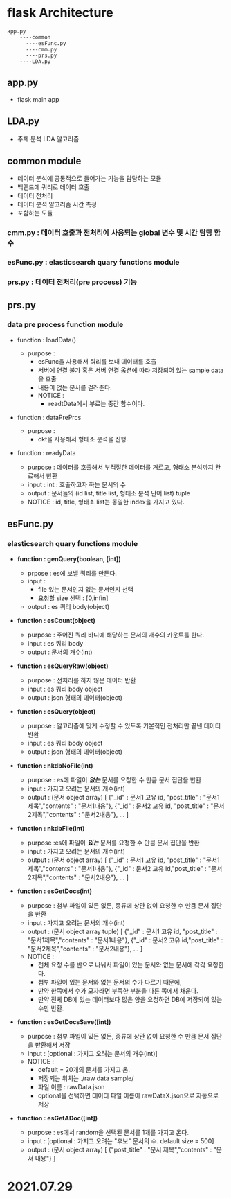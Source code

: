 # flask Architecture
```
app.py
    ----common
      ----esFunc.py
      ----cmm.py
      ----prs.py
    ----LDA.py
```
## app.py
* flask main app

## LDA.py
* 주제 분석 LDA 알고리즘

## common module
* 데이터 분석에 공통적으로 들어가는 기능을 담당하는 모듈
* 백엔드에 쿼리로 데이터 호출
* 데이터 전처리
* 데이터 분석 알고리즘 시간 측정
* 포함하는 모듈
### cmm.py : 데이터 호출과 전처리에 사용되는 global 변수 및 시간 담당 함수

### esFunc.py : elasticsearch quary functions module

### prs.py : 데이터 전처리(pre process) 기능

## prs.py
### data pre process function module
* function : loadData()
  * purpose : 
    * esFunc을 사용해서 쿼리를 보내 데이터를 호출
    * 서버에 연결 불가 혹은 서버 연결 옵션에 따라 저장되어 있는 sample data을 호출
    * 내용이 없는 문서를 걸러준다.
    * NOTICE :
      *  readtData에서 부르는 중간 함수이다.

* function : dataPrePrcs
  * purpose : 
    * okt을 사용해서 형태소 분석을 진행. 
* function : readyData
  * purpose : 데이터를 호출해서 부적절한 데이터를 거르고, 형태소 분석까지 완료해서 반환
  * input : int : 호출하고자 하는 문서의 수
  * output : 문서들의 (id list, title list, 형태소 분석 단어 list) tuple
  * NOTICE : id, title, 형태소 list는 동일한 index을 가지고 있다.



## esFunc.py
### elasticsearch quary functions module

* **function : genQuery(boolean, [int])**
  * prpose : es에 보낼 쿼리를 만든다.
  * input : 
    * file 있는 문서인지 없는 문서인지 선택
    * 요청할 size 선택 : [0,infin]
  * output : es 쿼리 body(object)

* **function : esCount(object)**
  * purpose : 주어진 쿼리 바디에 해당하는 문서의 개수의 카운트를 한다.
  * input : es 쿼리 body
  * output : 문서의 개수(int)

* **function : esQueryRaw(object)**
  * purpose : 전처리를 하지 않은 데이터 반환
  * input : es 쿼리 body object
  * output : json 형태의 데이터(object)

* **function : esQuery(object)**
  * purpose : 알고리즘에 맞게 수정할 수 있도록 기본적인 전처리만 끝낸 데이터 반환
  * input : es 쿼리 body object
  * output : json 형태의 데이터(object)

* **function : nkdbNoFile(int)**
  * purpose : es에 파일이 ***없는*** 문서를 요청한 수 만큼 문서 집단을 반환
  * input : 가지고 오려는 문서의 개수(int)
  * output : (문서 object array)
            [
              {"_id" : 문서1 고유 id, "post_title" : "문서1제목","contents" : "문서1내용"},
              {"_id" : 문서2 고유 id, "post_title" : "문서2제목","contents" : "문서2내용"},
              ...
            ]  

* **function : nkdbFile(int)**
  * purpose :es에 파일이 ***있는*** 문서를 요청한 수 만큼 문서 집단을 반환
  * input : 가지고 오려는 문서의 개수(int)
  * output : (문서 object array)
            [
              {"_id" : 문서1 고유 id, "post_title" : "문서1제목","contents" : "문서1내용"},
              {"_id" : 문서2 고유 id,"post_title" : "문서2제목","contents" : "문서2내용"},
              ...
            ]  

* **function : esGetDocs(int)**
  * purpose : 첨부 파일이 있든 없든, 종류에 상관 없이 요청한 수 만큼 문서 집단을 반환
  * input : 가지고 오려는 문서의 개수(int)
  * output : (문서 object array tuple)
            [
              {"_id" : 문서1 고유 id, "post_title" : "문서1제목","contents" : "문서1내용"},
              {"_id" : 문서2 고유 id,"post_title" : "문서2제목","contents" : "문서2내용"},
              ...
            ] 
  * NOTICE : 
    * 전체 요청 수를 반으로 나눠서 파일이 있는 문서와 없는 문서에 각각 요청한다. 
    * 첨부 파일이 있는 문서와 없는 문서의 수가 다르기 때문에, 
    * 만약 한쪽에서 수가 모자라면 부족한 부분을 다른 쪽에서 채운다. 
    * 만약 전체 DB에 있는 데이터보다 많은 양을 요청하면 DB에 저장되어 있는 수만 반환.
  
* **function : esGetDocsSave([int])**
  * purpose : 첨부 파일이 있든 없든, 종류에 상관 없이 요청한 수 만큼 문서 집단을 반환해서 저장
  * input : [optional : 가지고 오려는 문서의 개수(int)]
  * NOTICE : 
    * default = 20개의 문서를 가지고 옴. 
    * 저장되는 위치는 ./raw data sample/
    * 파일 이름 : rawData.json
    * optional을 선택하면 데이터 파일 이름이 rawDataX.json으로 자동으로 저장

* **function : esGetADoc([int])**
  * purpose : es에서 random을 선택된 문서를 1개를 가지고 온다.
  * input : [optional : 가지고 오려는 "후보" 문서의 수. default size = 500]
  * output : (문서 object array)
            [
              {"post_title" : "문서 제목","contents" : "문서 내용"}
            ] 


# 2021.07.29 
